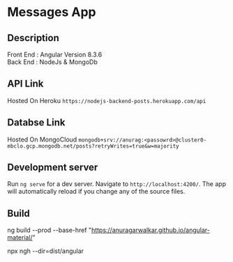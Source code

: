 # Messages App

## Description
Front End : Angular Version 8.3.6 <br>
Back End : NodeJs & MongoDb

## API Link

Hosted On Heroku `https://nodejs-backend-posts.herokuapp.com/api`

## Databse Link

Hosted On MongoCloud `mongodb+srv://anurag:<passowrd>@cluster0-mbclo.gcp.mongodb.net/posts?retryWrites=true&w=majority`


## Development server

Run `ng serve` for a dev server. Navigate to `http://localhost:4200/`. The app will automatically reload if you change any of the source files.

## Build 

ng build --prod --base-href "https://anuragarwalkar.github.io/angular-material/"

npx ngh --dir=dist/angular
